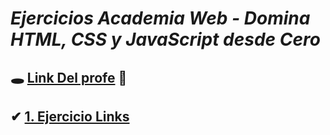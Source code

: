 # <i>Ejercicios Academia Web - Domina HTML, CSS y JavaScript desde Cero</i>
## 🕳 [Link Del profe](https://www.udemy.com/user/globalmentoring/) 💫
## ✔ [1. Ejercicio Links](https://github.com/DANIELXXOMG2/Ejercicios-Curso-Academia-Web-HTML-CSS-JS/tree/master/1.%20Ejercicio%20Links)


